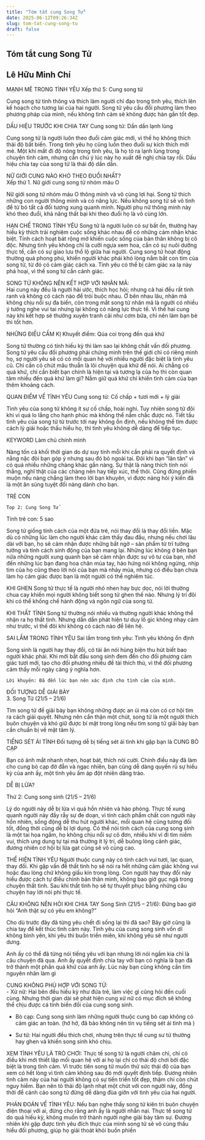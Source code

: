 ```yaml
---
title: "Tóm tắt cung Song Tử"
date: 2025-06-12T09:26:34Z
slug: tom-tat-cung-song-tu
draft: false
---
```


## Tóm tắt cung Song Tử

## Lê Hữu Minh Chí

MẠNH MẼ TRONG TÌNH YÊU 
  Xếp thứ 5: Cung song tử

  Cung song tử tinh thông và thích làm người chỉ đạo trong tình yêu,  thích lên kế hoạch cho tương lai của hai người. Song tử yêu cầu đối  phương làm theo phương pháp của mình, nếu không tình cảm sẽ không được  hàn gắn tốt đẹp.

   

 DẤU HIỆU TRƯỚC KHI CHIA TAY 
    Cung song tử: Dần dần lạnh lùng

  Cung song tử là người luôn theo đuổi cảm giác mới, vì thế họ không  thích thái độ bất biến. Trong tình yêu họ cũng luôn theo đuổi sự kích  thích mới mẻ. Một khi mất đi độ nóng trong tình yêu, là họ tỏ ra lạnh  lùng trong chuyện tình cảm, nhưng cần chú ý lúc này họ xuất đề nghị chia  tay rồi. Dấu hiệu chia tay của song tử là thái độ dần dần.

 

 NỮ GIỚI CUNG NÀO KHÓ THEO ĐUỔI NHẤT?  
  Xếp thứ 1. Nữ giới cung song tử nhóm máu O

  Nữ giới song tử nhóm máu O thông minh và vô cùng lợi hại. Song tử thích  những con người thông minh và có năng lực. Nếu không song tử sẽ vô tình  để từ bỏ tất cả đối tượng xung quanh mình. Người phụ nữ thông minh này  khó theo đuổi, khả năng thất bại khi theo đuổi họ là vô cùng lớn.

   

 HẠN CHẾ TRONG TÌNH YÊU 
    Song tử là người luôn có sự bất ổn, thường hay hiếu kỳ thích trải  nghiệm cuộc sống khác nhau để có những cảm nhận khác biệt. Tính cách  hoạt bát rộng mở khiến cuộc sống của bản thân không bị cô độc. Nhưng  tình yêu không chỉ là cưỡi ngựa xem hoa, cần có sự nuôi dưỡng thực tế,  cần có sự giao lưu thổ lộ giữa hai người. Cung song tử hoạt động thường  quá phong phú, khiến người khác phái khó lòng nắm bắt con tim của song  tử, từ đó có cảm giác cách xa. Tình yêu có thể bị cảm giác xa lạ này phá  hoại, vì thế song tử cần cảnh giác.

   

 SONG TỬ KHÔNG NÊN KẾT HỢP VỚI NHÂN MÃ:  
   Hai cung này đều là người hài ước, thích học hỏi; nhưng cả hai đều rất  tinh ranh và không có cách nào để trói buộc nhau. Ở bên nhau lâu, nhân  mã không chịu nổi sự đa biến, còn trong mắt song tử nhân mã là người có  nhiều ý tưởng nghe vui tai nhưng lại không có năng lực thực tế. Vì thế  hai cung này khi kết hợp sẽ thường xuyên tranh cãi như cơm bữa, chỉ nên  làm bạn bè thì tốt hơn.

   

  NHỮNG ĐIỀU CẤM KỊ 
   Khuyết điểm: Qúa coi trọng đến quá khứ

  Song tử thường có tính hiếu kỳ thì làm sao lại không chất vấn đối  phương. Song tử yêu cầu đối phương phải chứng minh trên thế giới chỉ có  riêng mình họ, sợ người yêu sẽ có có mối quan hệ với nhiều người đặc  biệt là tình yêu cũ. Chỉ cần có chút mâu thuẫn là lôi chuyện quá khứ để  nói. Ai chẳng có quá khứ, chỉ cần biết bạn chính là hiện tại và tương lạ  của họ thì còn quan tâm nhiều đến quá khứ làm gì? Nắm giữ quá khứ chỉ  khiến tình cảm của bạn thêm khoảng cách.

   

 QUAN ĐIỂM VỀ TÌNH YÊU 
    Cung song tử: Cố chấp + tươi mới + lý giải

  Tình yêu của song tử không ít sự cố chấp, hoài nghi. Tuy nhiên song tử  đôi khi vì quá lo lắng cho hạnh phúc mà không thể nắm chắc được nó. Tiết  tấu tình yêu của song tử từ trước tới nay không ổn định, nếu không thể  tìm được cách lý giải hoặc thấu hiểu họ, thì tình yêu không dễ dàng để  tiếp tục.

   

 KEYWORD 
  Làm chủ chính mình

 Nàng  tốn cả khối thời gian do dự suy tính mỗi khi cần phải ra quyết định và  nằng nặc đòi bạn góp ý nhưng sau đó bỏ ngoài tai. Đôi khi bạn “lăn tăn”  vì có quá nhiều những chàng khác gần nàng. Sự thật là nàng thích tính  nói thẳng, nghĩ thật của các chàng nên hay tiếp xúc, thế thôi. Cũng đừng  phiền muộn nếu nàng chẳng làm theo lời bạn khuyên, vì được nàng hỏi ý  kiến đã là một ân sủng tuyệt đối nàng dành cho bạn.

   

 TRẺ CON 
 
    Top 2: Cung Song Tử
 Tính trẻ con: 5 sao

  Song tử giống tính cách của một đứa trẻ, nói thay đổi là thay đổi liền.  Mặc dù có những lúc làm cho người khác cảm thấy đau đầu, nhưng nếu chơi  lâu dài với bạn, họ sẽ cảm nhận được những bất ngờ – sản phẩm từ trí  tưởng tưởng và tính cách sinh động của bạn mang lại. Những lúc không ở  bên bạn nữa những người xung quanh bạn sẽ cảm nhận được sự vô tư của  bạn, nhớ đến những lúc bạn đang hoa chân múa tay, hào hứng nói không  ngừng, nhịp tim của họ cũng theo lời nói của bạn mà nhảy múa, nhưng có  điều bạn chưa làm họ cảm giác được bạn là một người có thể nghiêm túc.

  

 KHI GHEN 
   Song tử thực tế là người nhỏ nhen hay bực dọc, nói lời thường chua cay  khiến mọi người không biết song tử ghen thế nào. Nhưng lý trí đôi khi có  thể khống chế hành động và ngôn ngữ của song tử.

   

 KHI THẤT TÌNH 
     Song tử thường nói nhiều và thường người khác không thể nhận ra họ thất  tình. Nhưng dần dần phát hiện tư duy lô gic không nhạy cảm như trước,  vì thế đôi khi không có cách nào để liên hệ.

   

 SAI LẦM TRONG TÌNH YÊU 
    Sai lầm trong tình yêu: Tình yêu không ổn định

  Song sinh là người hay thay đổi, có tài ăn nói hùng biện thu hút biết  bao người khác phái. Khi mới bắt đầu song sinh đem đến cho đối phương  cảm giác tươi mới, tạo cho đối phương nhiều đề tài thích thú, vì thế đối  phương cảm thấy mỗi ngày càng ý nghĩa hơn.

    Lời khuyên: Đã đến lúc bạn nên xác định cho tình cảm của mình.

   

  ĐỐI TƯỢNG DỄ GIẢI BÀY  
    3. Song Tử (21/5 – 21/6)

  Tìm song tử để giãi bày bạn không những được an ủi mà còn có cơ hội tìm  ra cách giải quyết. Nhưng nên cẩn thận một chút, song tử là một người  thích buôn chuyện và khó giữ được bí mật trong lòng nếu tìm song tử giãi  bày bạn cần chuẩn bị về mặt tâm lý.

   

 TIẾNG SÉT ÁI TÌNH 
    Đối tượng dễ bị tiếng sét ái tình khi gặp bạn là CUNG BÒ CẠP

  Bạn có ánh mắt nhanh nhẹn, hoạt bát, thích nói cười. Chính điều này đã  làm cho cung bò cạp đờ đẫn và ngạc nhiên, bạn cũng dễ dàng quyến rũ sự  hiếu kỳ của anh ấy, một tình yêu ấm áp đột nhiên dâng trào.

   

 DỄ BỊ LỪA?
 
  Thứ 2: Cung song sinh (21/5 – 21/6)

   Lý do người này dễ bị lừa vì quá hồn nhiên và hào phóng. Thực tế xung  quanh người này đầy rẫy sự đe doạn, vì tính cách phẩm chất con người này  hồn nhiên, sống động dễ thu hút người khác, mối quan hệ cũng tương đối  tốt, đồng thời cũng dễ bị lợi dụng.
 Có thể nói tính cách của cung  song sinh là một tai họa ngầm, họ không chịu nổi sự cô đơn, nhiều khi vì  đi tìm niềm vui, thích ung dung tự tại mà thường ít lý trí, dễ buông  lỏng cảnh giác, đương nhiên cơ hội bị lừa gạt cũng sẽ vô cùng cao.

   

THỂ HIỆN TÌNH YÊU 
     Người thuộc cung này có tính cách vui tươi, lạc quan, thay đổi. Khi gặp  vấn đề thất tình họ sẽ nói ra hết những cảm giác không vui hoặc đau  lòng chứ không giấu kín trong lòng. Con người hay thay đổi này hiểu được  cách tự điều chỉnh bản thân mình, không bao giờ gục ngã trong chuyện  thất tình. Sau khi thất tình họ sẽ tự thuyết phục bằng những câu chuyện  hay lời nói phi thực tế.

   

 CÂU KHÔNG NÊN HỎI KHI CHIA TAY 
    Song Sinh (21/5 – 21/6): Đừng bao giờ hỏi “Anh thật sự có yêu em không?”

  Cho dù trước đây đã từng yêu chết đi sống lại thì đã sao? Bây giờ cũng  là chia tay để kết thúc tình cảm này. Tình yêu của cung song sinh vốn dĩ  không bình yên, khi yêu thì buồn triền miên, khi không yêu sẽ như người  dưng.

 Anh ấy có thể đã từng nói tiếng yêu với bạn nhưng lời  nói ngầm kia chỉ là câu chuyện đã qua. Anh ấy quyết định chia tay với  bạn có nghĩa là bạn đã trở thành một phần quá khứ của anh ấy. Lúc này  bạn cũng không cần tìm nguyên nhân làm gì

   

  CUNG KHÔNG PHÙ HỢP VỚI SONG TỬ:  
     - Xử nữ: Hai bên đều hiếu kỳ như đứa trẻ, làm việc gì cũng hỏi đến cuối  cùng. Nhưng thời gian dài sẽ phát hiện cung xử nữ có mục đích sẽ không  thể chịu được cá tính biến đổi của cung song sinh.

 -   Bò cạp:  Cung song sinh làm những người thuộc cung bò cạp không có cảm giác an  toàn. (hớ hớ, đã bảo không nên tin vụ tiếng sét ái tình mà  )

 -  Sư tử: Hai người đều thích chơi, nhưng trên thực tế cung sư tử thường hay ghen và khiến song sinh khó chịu.

   

 XEM TÌNH YÊU LÀ TRÒ CHƠI: 
     Thực tế song tử là người chăm chỉ, chỉ có điều khi mới thiết lập mối  quan hệ với ai họ lại chỉ có thái độ chơi bời đặc biệt là trong tình  cảm. Vì trước tiên song tử muốn thử sức thái độ của bạn xem có hết lòng  vì tình cảm không sau đó mới quyết định tiếp. Đương nhiên tình cảm này  của hai người không có sự tiến triển tốt đẹp, thậm chí còn chút nguy  hiểm. Bạn nên tỏ thái độ lạnh nhạt một chút với con người này, đồng thời  để cảnh cáo song tử đừng dễ dàng đùa giỡn với tình yêu của hai người.

   

 PHÁN ĐOÁN VỀ TÌNH YÊU: 
    Nếu bạn nghe thấy song tử kiên trì buôn chuyện điện thoại với ai, đừng  cho rằng anh ấy là người nhẫn nại. Thực tế song tử do quá hiếu kỳ, không  muốn trở thành người nghe giãi bày tâm sự. Đương nhiên khi gặp được  tình yêu đích thực của mình song tử sẽ vô cùng thấu hiểu đối phương,  giúp họ giải thoát khỏi buồn phiền